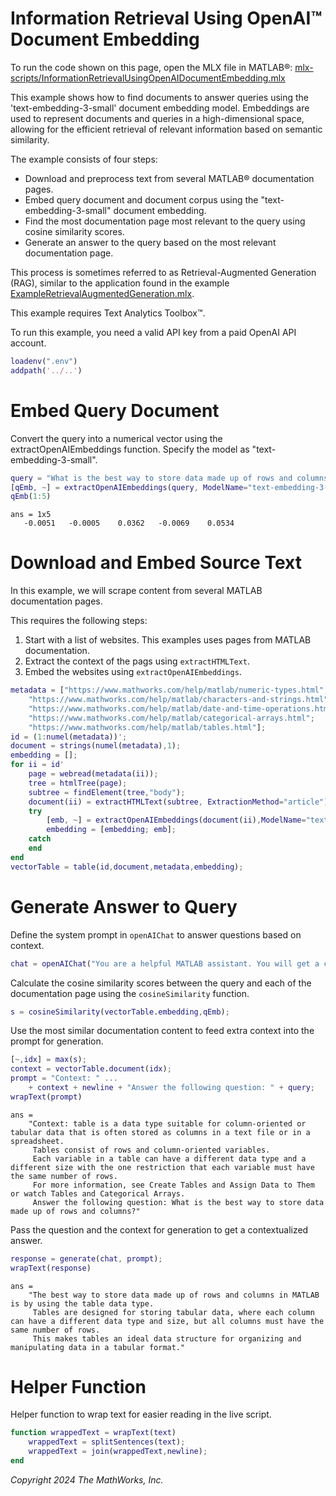 
# Information Retrieval Using OpenAI™ Document Embedding

To run the code shown on this page, open the MLX file in MATLAB®: [mlx-scripts/InformationRetrievalUsingOpenAIDocumentEmbedding.mlx](mlx-scripts/InformationRetrievalUsingOpenAIDocumentEmbedding.mlx) 

This example shows how to find documents to answer queries using the 'text\-embedding\-3\-small' document embedding model. Embeddings are used to represent documents and queries in a high\-dimensional space, allowing for the efficient retrieval of relevant information based on semantic similarity. 


The example consists of four steps:

-  Download and preprocess text from several MATLAB® documentation pages. 
-  Embed query document and document corpus using the "text\-embedding\-3\-small" document embedding. 
-  Find the most documentation page most relevant to the query using cosine similarity scores. 
-  Generate an answer to the query based on the most relevant documentation page. 

This process is sometimes referred to as Retrieval\-Augmented Generation (RAG), similar to the application found in the example [ExampleRetrievalAugmentedGeneration.mlx](./ExampleRetrievalAugmentedGeneration.mlx).


This example requires Text Analytics Toolbox™. 


To run this example, you need a valid API key from a paid OpenAI API account.

```matlab
loadenv(".env")
addpath('../..') 
```
# Embed Query Document

Convert the query into a numerical vector using the extractOpenAIEmbeddings function. Specify the model as "text\-embedding\-3\-small".

```matlab
query = "What is the best way to store data made up of rows and columns?";
[qEmb, ~] = extractOpenAIEmbeddings(query, ModelName="text-embedding-3-small");
qEmb(1:5)
```

```matlabTextOutput
ans = 1x5
   -0.0051   -0.0005    0.0362   -0.0069    0.0534

```
# Download and Embed Source Text

In this example, we will scrape content from several MATLAB documentation pages. 


This requires the following steps:

1.  Start with a list of websites. This examples uses pages from MATLAB documentation.
2. Extract the context of the pags using `extractHTMLText`.
3. Embed the websites using `extractOpenAIEmbeddings`.
```matlab
metadata = ["https://www.mathworks.com/help/matlab/numeric-types.html";
    "https://www.mathworks.com/help/matlab/characters-and-strings.html";
    "https://www.mathworks.com/help/matlab/date-and-time-operations.html";
    "https://www.mathworks.com/help/matlab/categorical-arrays.html";
    "https://www.mathworks.com/help/matlab/tables.html"];
id = (1:numel(metadata))';
document = strings(numel(metadata),1);
embedding = [];
for ii = id'
    page = webread(metadata(ii));
    tree = htmlTree(page);
    subtree = findElement(tree,"body");
    document(ii) = extractHTMLText(subtree, ExtractionMethod="article");
    try
        [emb, ~] = extractOpenAIEmbeddings(document(ii),ModelName="text-embedding-3-small");
        embedding = [embedding; emb];
    catch
    end
end
vectorTable = table(id,document,metadata,embedding);
```
# Generate Answer to Query

Define the system prompt in `openAIChat` to answer questions based on context.

```matlab
chat = openAIChat("You are a helpful MATLAB assistant. You will get a context for each question");
```

Calculate the cosine similarity scores between the query and each of the documentation page using the `cosineSimilarity` function.  

```matlab
s = cosineSimilarity(vectorTable.embedding,qEmb);
```

Use the most similar documentation content to feed extra context into the prompt for generation.

```matlab
[~,idx] = max(s);
context = vectorTable.document(idx);
prompt = "Context: " ...
    + context + newline + "Answer the following question: " + query;
wrapText(prompt)
```

```matlabTextOutput
ans = 
    "Context: table is a data type suitable for column-oriented or tabular data that is often stored as columns in a text file or in a spreadsheet.
     Tables consist of rows and column-oriented variables.
     Each variable in a table can have a different data type and a different size with the one restriction that each variable must have the same number of rows.
     For more information, see Create Tables and Assign Data to Them or watch Tables and Categorical Arrays.
     Answer the following question: What is the best way to store data made up of rows and columns?"

```

Pass the question and the context for generation to get a contextualized answer.

```matlab
response = generate(chat, prompt);
wrapText(response)
```

```matlabTextOutput
ans = 
    "The best way to store data made up of rows and columns in MATLAB is by using the table data type.
     Tables are designed for storing tabular data, where each column can have a different data type and size, but all columns must have the same number of rows.
     This makes tables an ideal data structure for organizing and manipulating data in a tabular format."

```
# Helper Function

Helper function to wrap text for easier reading in the live script.

```matlab
function wrappedText = wrapText(text)
    wrappedText = splitSentences(text);
    wrappedText = join(wrappedText,newline);
end
```

*Copyright 2024 The MathWorks, Inc.*

